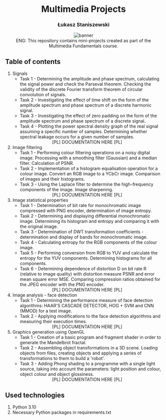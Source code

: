 <h1 align="center">Multimedia Projects</h1>
<h3 align="center">Łukasz Staniszewski</h3>

<div align="center">
<img src="https://user-images.githubusercontent.com/59453698/177993005-10364687-9717-46ca-b868-5805a48b5c4f.png" alt="banner">
</div>

<div align="center">
  ENG: This repository contains mini-projects created as part of the Multimedia Fundamentals course.
</div>

## Table of contents

1. Signals
    + Task 1 - Determining the amplitude and phase spectrum, calculating the signal power and check the Parseval theorem. Checking the validity of the discrete Fourier transform theorem of circular convolution of signals.
    + Task 2 - Investigating the effect of time shift on the form of the amplitude spectrum and phase spectrum of a discrete harmonic signal.
    + Task 3 - Investigating the effect of zero padding on the form of the amplitude spectrum and phase spectrum of a discrete signal.
    + Task 4 - Plotting the power spectral density graph of the real signal assuming a specific number of samples. Determining whether spectral leakage occurs for a given number of samples.
    <div align="center"> [PL] DOCUMENTATION HERE [PL] </div>
2. Image filtering
    + Task 1 - Performing colour filtering operations on a noisy digital image. Processing with a smoothing filter (Gaussian) and a median filter. Calculation of PSNR. 
    + Task 2 - Implementation of a histogram equalisation operation for a colour image. Convert an RGB image to a YCbCr image. Comparison of images and their histograms.
    + Task 3 - Using the Laplace filter to determine the high-frequency components of the image. Image sharpening.
    <div align="center"> [PL] DOCUMENTATION HERE [PL] </div>
3. Image statistical properties
    + Task 1 - Determination of bit rate for monochromatic image compressed with PNG encoder, determination of image entropy.
    + Task 2 - Determining and displaying differential monochromatic image. Determining its histogram and entropy and comparing it with the original image. 
    + Task 3 - Determination of DWT transformation coefficients - determination and display of bands for monochromatic image.
    + Task 4 - Calculating entropy for the RGB components of the colour image.
    + Task 5 - Performing conversion from RGB to YUV and calculate the entropy for the YUV components. Determining histograms for all components.
    + Task 6 - Determining dependence of distortion D on bit rate R (relative to image quality) with distortion measure PSNR and error mean square error MSE. Comparing compression ratios obtained for the JPEG encoder with the PNG encoder.
    <div align="center"> [PL] DOCUMENTATION HERE [PL] </div>
4. Image analysis - face detection
    + Task 1 - Determining the performance measure of face detection algorithms: HAAR'S CASCADE DETECTOR, HOG + SVM and CNN (MMOD) for a test image.
    + Task 2 - Applying modifications to the face detection algorithms and measuring their execution times.
    <div align="center"> [PL] DOCUMENTATION HERE [PL] </div>
5. Graphics generation using OpenGL
    + Task 1 - Creation of a basic program and fragment shader in order to generate the Mandelbrot fractal.
    + Task 2 - Assembling object transformations in a 3D scene. Loading objects from files, creating objects and applying a series of transformations to them to build a 'robot'.
    + Task 3 - Adding Phong shading to a programme with a single light source, taking into account the parameters: light position and colour, object colour and object glossiness.
    <div align="center"> [PL] DOCUMENTATION HERE [PL] </div>
## Used technologies
1. Python 3.10
2. Necessary Python packages in requirements.txt